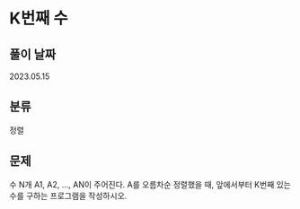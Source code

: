 # K번째 수

## 풀이 날짜
2023.05.15

## 분류
정렬

## 문제
수 N개 A1, A2, ..., AN이 주어진다. A를 오름차순 정렬했을 때, 앞에서부터 K번째 있는 수를 구하는 프로그램을 작성하시오.